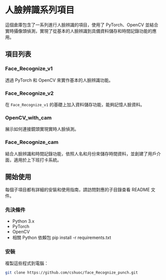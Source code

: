 # 人臉辨識系列項目

這個倉庫包含了一系列進行人臉辨識的項目，使用了 PyTorch、OpenCV 並結合實時攝像頭偵測，實現了從基本的人臉辨識到具備資料儲存和時間記錄功能的應用。

## 項目列表

### Face_Recognize_v1

透過 PyTorch 和 OpenCV 來實作基本的人臉辨識功能。

### Face_Recognize_v2

在 `Face_Recognize_v1` 的基礎上加入資料儲存功能，能夠記憶人臉資料。

### OpenCV_with_cam

展示如何連接鏡頭實現實時人臉偵測。

### Face_Recognize_cam

結合人臉辨識和時間記錄功能，依照人名和月份來儲存時間資料，並創建了用戶介面，適用於上下班打卡系統。

## 開始使用

每個子項目都有詳細的安裝和使用指南，請訪問對應的子目錄查看 README 文件。

### 先決條件

- Python 3.x
- PyTorch
- OpenCV
- 相關 Python 依賴包
pip install -r requirements.txt


### 安裝

複製這些程式到電腦：

```bash
git clone https://github.com/cshuoc/face_Recognize_punch.git


